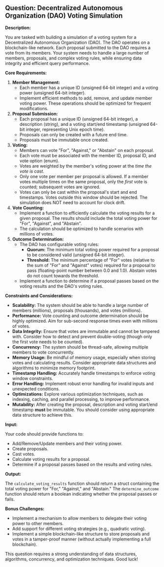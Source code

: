 ## Question: Decentralized Autonomous Organization (DAO) Voting Simulation

**Description:**

You are tasked with building a simulation of a voting system for a Decentralized Autonomous Organization (DAO). The DAO operates on a blockchain-like network. Each proposal submitted to the DAO requires a vote from its members. Your system needs to handle a large number of members, proposals, and complex voting rules, while ensuring data integrity and efficient query performance.

**Core Requirements:**

1.  **Member Management:**
    *   Each member has a unique ID (unsigned 64-bit integer) and a voting power (unsigned 64-bit integer).
    *   Implement efficient methods to add, remove, and update member voting power. These operations should be optimized for frequent modifications.
2.  **Proposal Submission:**
    *   Each proposal has a unique ID (unsigned 64-bit integer), a description (string), and a voting start/end timestamp (unsigned 64-bit integer, representing Unix epoch time).
    *   Proposals can only be created with a future end time.
    *   Proposals must be immutable once created.
3.  **Voting:**
    *   Members can vote "For", "Against," or "Abstain" on each proposal.
    *   Each vote must be associated with the member ID, proposal ID, and vote option (enum).
    *   Votes are weighted by the member's voting power at the *time the vote is cast*.
    *   Only one vote per member per proposal is allowed.  If a member votes multiple times on the same proposal, only the *first* vote is counted; subsequent votes are ignored.
    *   Votes can only be cast within the proposal's start and end timestamps. Votes outside this window should be rejected. The simulation does NOT need to account for clock drift.
4.  **Vote Counting:**
    *   Implement a function to efficiently calculate the voting results for a given proposal. The results should include the total voting power for "For", "Against", and "Abstain".
    *   The calculation should be optimized to handle scenarios with millions of votes.
5.  **Outcome Determination:**
    *   The DAO has configurable voting rules:
        *   **Quorum:** The minimum total voting power required for a proposal to be considered valid (unsigned 64-bit integer).
        *   **Threshold:** The minimum percentage of "For" votes (relative to the sum of "For" and "Against" votes) required for a proposal to pass (floating-point number between 0.0 and 1.0). Abstain votes do not count towards the threshold.
    *   Implement a function to determine if a proposal passes based on the voting results and the DAO's voting rules.

**Constraints and Considerations:**

*   **Scalability:** The system should be able to handle a large number of members (millions), proposals (thousands), and votes (millions).
*   **Performance:** Vote counting and outcome determination should be highly optimized. Aim for sub-second response times even with millions of votes.
*   **Data Integrity:** Ensure that votes are immutable and cannot be tampered with.  Consider how to detect and prevent double-voting (though only the first vote needs to be counted).
*   **Concurrency:** The system should be thread-safe, allowing multiple members to vote concurrently.
*   **Memory Usage:**  Be mindful of memory usage, especially when storing votes and calculating results. Consider appropriate data structures and algorithms to minimize memory footprint.
*   **Timestamp Handling:** Accurately handle timestamps to enforce voting window constraints.
*   **Error Handling:** Implement robust error handling for invalid inputs and unexpected conditions.
*   **Optimizations:** Explore various optimization techniques, such as indexing, caching, and parallel processing, to improve performance.
*   **Mutability:** After creating the proposal, description and voting start/end timestamp **must** be immutable. You should consider using appropriate data structure to achieve this.

**Input:**

Your code should provide functions to:

*   Add/Remove/Update members and their voting power.
*   Create proposals.
*   Cast votes.
*   Calculate voting results for a proposal.
*   Determine if a proposal passes based on the results and voting rules.

**Output:**

The `calculate_voting_results` function should return a struct containing the total voting power for "For," "Against," and "Abstain." The `determine_outcome` function should return a boolean indicating whether the proposal passes or fails.

**Bonus Challenges:**

*   Implement a mechanism to allow members to delegate their voting power to other members.
*   Add support for different voting strategies (e.g., quadratic voting).
*   Implement a simple blockchain-like structure to store proposals and votes in a tamper-proof manner (without actually implementing a full blockchain).

This question requires a strong understanding of data structures, algorithms, concurrency, and optimization techniques. Good luck!
